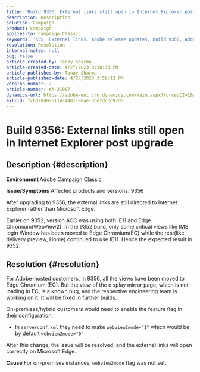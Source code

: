 ```yaml
---
title: 'Build 9356: External links still open in Internet Explorer post upgrade'
description: Description
solution: Campaign
product: Campaign
applies-to: Campaign Classic
keywords: 'KCS, External links, Adobe release updates, Build 9356, Adobe Build Updates '
resolution: Resolution
internal-notes: null
bug: false
article-created-by: Tanay Sharma .
article-created-date: 4/27/2023 3:58:33 PM
article-published-by: Tanay Sharma .
article-published-date: 4/27/2023 3:59:12 PM
version-number: 2
article-number: KA-21907
dynamics-url: https://adobe-ent.crm.dynamics.com/main.aspx?forceUCI=1&pagetype=entityrecord&etn=knowledgearticle&id=d3937e56-14e5-ed11-a7c7-6045bd0061cb
exl-id: fc6d2bd0-5114-4481-80ae-3befdcbd97d5
---
```

# Build 9356: External links still open in Internet Explorer post upgrade

## Description {#description}

<b>Environment </b>
Adobe Campaign Classic

<b>Issue/Symptoms</b>
Affected products and versions: 9356

After upgrading to 9356, the external links are still directed to Internet Explorer rather than Microsoft Edge.

 Earlier on 9352, version ACC was using both IE11 and Edge Chromium(WebView2). In the 9352 build, only some critical views like IMS login Window has been moved to Edge Chromium(EC) while the rest(like delivery preview, Home) continued to use IE11. Hence the expected result in 9352.




## Resolution {#resolution}


For Adobe-hosted customers, in 9356, all the views have been moved to Edge Chromium (EC). But the view of the display mirror page, which is not loading in EC, is a known bug, and the respective engineering team is working on it. It will be fixed in further builds.

On-premises/hybrid customers would need to enable the feature flag in their configuration.

- In `serverconf.xml` they need to make `webview2mode="1"` which would be by default `webview2mode="0"`


After this change, the issue will be resolved, and the external links will open correctly on Microsoft Edge.

<b>Cause</b>
For on-premises instances, `webview2mode` flag was not set.
